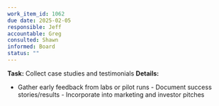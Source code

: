 ```yaml
---
work_item_id: 1062
due date: 2025-02-05
responsible: Jeff
accountable: Greg
consulted: Shawn
informed: Board
status: ""
---
```


**Task:** Collect case studies and testimonials
**Details:**
- Gather early feedback from labs or pilot runs - Document success stories/results - Incorporate into marketing and investor pitches
